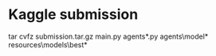 # Kaggle submission
tar cvfz submission.tar.gz main.py agents\*.py agents\model\* resources\models\best*


